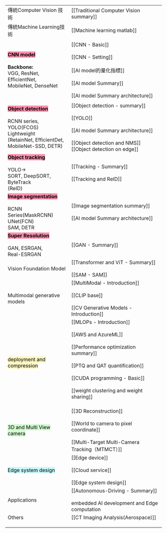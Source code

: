 


|                                                                                                                                                                          |                                                                                                                                                                                                                                   |
| ------------------------------------------------------------------------------------------------------------------------------------------------------------------------ | --------------------------------------------------------------------------------------------------------------------------------------------------------------------------------------------------------------------------------- |
| 傳統Computer Vision 技術                                                                                                                                                     | [[Traditional Computer Vision summary]]                                                                                                                                                                                           |
| 傳統Machine Learning技術                                                                                                                                                     | [[Machine learning matlab]]                                                                                                                                                                                                       |
|                                                                                                                                                                          |                                                                                                                                                                                                                                   |
| **<mark style="background: #FF5582A6;">CNN model</mark>**<br><br>**Backbone:**<br>VGG, ResNet, EfficientNet,<br>MobileNet, DenseNet                                      | [[CNN - Basic]]<br><br>[[CNN - Setting]]<br><br>[[AI model的量化指標]]<br><br>[[AI model Summary]]<br><br>[[AI model Summary architecture]]<br>                                                                                        |
|                                                                                                                                                                          |                                                                                                                                                                                                                                   |
| <mark style="background: #FF5582A6;">**Object detection**</mark><br><br>RCNN series, <br>YOLO(FCOS)<br>Lightweight<br>(RetainNet, EfficientDet, <br>MobileNet-SSD, DETR) | [[Object detection - summary]]<br><br>[[YOLO]]<br><br>[[AI model Summary architecture]]<br> <br>[[Object detection and NMS]]<br>[[Object detection on edge]]<br>                                                                  |
| <mark style="background: #FF5582A6;">**Object tracking**</mark><br><br>YOLO-><br>SORT, DeepSORT, ByteTrack<br>(ReID)                                                     | [[Tracking - Summary]]<br><br>[[Tracking and ReID]]                                                                                                                                                                               |
| <mark style="background: #FF5582A6;">**Image segmentation**</mark><br><br>RCNN Series(MaskRCNN)<br>UNet(FCN)<br>SAM, DETR                                                | [[Image segmentation summary]]<br><br>[[AI model Summary architecture]]                                                                                                                                                           |
| <mark style="background: #FF5582A6;">**Super Resolution**</mark><br><br>GAN, ESRGAN, <br>Real-ESRGAN                                                                     | [[GAN - Summary]]                                                                                                                                                                                                                 |
| Vision Foundation Model                                                                                                                                                  | [[Transformer and ViT - Summary]]<br><br>[[SAM - SAM]]<br>                                                                                                                                                                        |
| Multimodal generative models                                                                                                                                             | [[MultiModal - Introduction]]<br><br>[[CLIP base]]<br><br>[[CV Generative Models - Introduction]]<br>                                                                                                                             |
| <mark style="background: #FFF3A3A6;">deployment and compression</mark>                                                                                                   | [[MLOPs - Introduction]]<br><br>[[AWS and AzureML]]<br><br>[[Performance optimization summary]]<br><br>[[PTQ and QAT quantification]]<br><br>[[CUDA programming - Basic]]<br><br>[[weight clustering and weight sharing]]<br><br> |
| <mark style="background: #BBFABBA6;">3D and Multi View camera</mark>                                                                                                     | [[3D Reconstruction]]<br><br>[[World to camera to pixel coordinate]]<br><br>[[Multi-Target Multi-Camera Tracking（MTMCT）]]<br>                                                                                                     |
| <mark style="background: #ABF7F7A6;">Edge system design</mark>                                                                                                           | [[Edge device]]<br><br>[[Cloud service]]<br><br>[[Edge system design]]                                                                                                                                                            |
| Applications                                                                                                                                                             | [[Autonomous-Driving - Summary]]<br><br>embedded AI development and Edge computation                                                                                                                                              |
| Others                                                                                                                                                                   | [[CT Imaging Analysis(Aerospace)]]                                                                                                                                                                                                |
|                                                                                                                                                                          |                                                                                                                                                                                                                                   |
|                                                                                                                                                                          |                                                                                                                                                                                                                                   |
|                                                                                                                                                                          |                                                                                                                                                                                                                                   |

